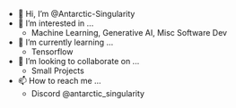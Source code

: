 - 👋 Hi, I’m @Antarctic-Singularity
- 👀 I’m interested in ...
	- Machine Learning, Generative AI, Misc Software Dev 
- 🌱 I’m currently learning ...
	- Tensorflow
- 💞️ I’m looking to collaborate on ...
	- Small Projects
- 📫 How to reach me ...
	- Discord @antarctic_singularity
